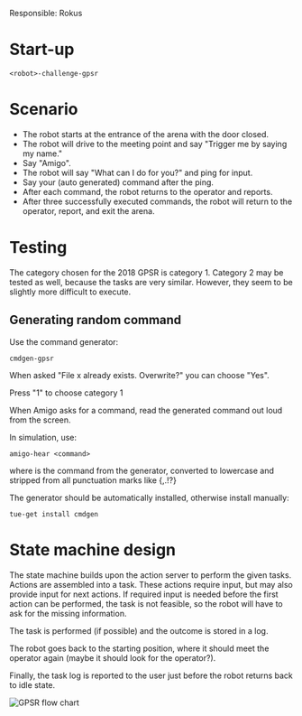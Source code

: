 Responsible: Rokus

# Start-up

    <robot>-challenge-gpsr

# Scenario

 - The robot starts at the entrance of the arena with the door closed.
 - The robot will drive to the meeting point and say "Trigger me by saying my name."
 - Say "Amigo".
 - The robot will say "What can I do for you?" and ping for input.
 - Say your (auto generated) command after the ping.
 - After each command, the robot returns to the operator and reports.
 - After three successfully executed commands, the robot will return to the operator, report, and exit the arena.

# Testing
The category chosen for the 2018 GPSR is category 1.
Category 2 may be tested as well, because the tasks are very similar.
However, they seem to be slightly more difficult to execute.

## Generating random command
Use the command generator:

    cmdgen-gpsr
    
When asked "File x already exists. Overwrite?" you can choose "Yes".

Press "1" to choose category 1

When Amigo asks for a command, read the generated command out loud from the screen.

In simulation, use:

    amigo-hear <command>
    
where <command> is the command from the generator, converted to lowercase and stripped from all punctuation marks like {,.!?}

The generator should be automatically installed, otherwise install manually:

    tue-get install cmdgen


# State machine design

The state machine builds upon the action server to perform the given tasks. Actions are assembled into a task. These actions require input, but may also provide input for next actions. If required input is needed before the first action can be performed, the task is not feasible, so the robot will have to ask for the missing information.

The task is performed (if possible) and the outcome is stored in a log.

The robot goes back to the starting position, where it should meet the operator again (maybe it should look for the operator?).

Finally, the task log is reported to the user just before the robot returns back to idle state.

![GPSR flow chart](doc/GPSR.jpeg)
